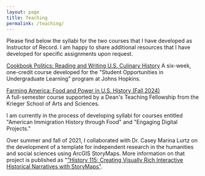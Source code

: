 ```yaml
---
layout: page
title: Teaching
permalink: /teaching/
---
```

Please find below the syllabi for the two courses that I have developed as Instructor of Record. I am happy to share additional resources that I have developed for specific assignments upon request.

[Cookbook Politics: Reading and Writing U.S. Culinary History](https://drive.google.com/file/d/1085nTHfoA0HWcivAln-rRRxJ-3Z8fumm/view?usp=sharing)
A six-week, one-credit course developed for the "Student Opportunities in Undergraduate Learning" program at Johns Hopkins.

[Farming America: Food and Power in U.S. History (Fall 2024)](https://docs.google.com/document/d/1lhrJSAB0iccqM9Tk5j3k5RPL9W3KBJThOT6bi2Vzgpc/edit?usp=sharing)  
A full-semester course supported by a Dean's Teaching Fellowship from the Krieger School of Arts and Sciences.  
  
I am currently in the process of developing syllabi for courses entitled "American Immigration History through Food" and "Engaging Digital Projects."
  
Over summer and fall of 2021, I collaborated with Dr. Casey Marina Lurtz on the development of a template for independent research in the humanities and social sciences using ArcGIS StoryMaps. More information on that project is published as "[“History 115: Creating Visually Rich Interactive Historical Narratives with StoryMaps”](https://krieger.jhu.edu/writing-program/projects/history/).  